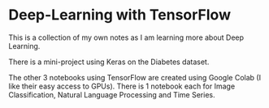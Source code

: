 # Deep-Learning with TensorFlow

This is a collection of my own notes as I am learning more about Deep Learning. 

There is a mini-project using Keras on the Diabetes dataset. 

The other 3 notebooks using TensorFlow are created using Google Colab (I like their easy access to GPUs). 
There is 1 notebook each for Image Classification, Natural Language Processing and Time Series.  
